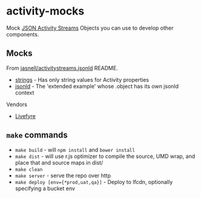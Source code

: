 # activity-mocks

Mock [JSON Activity Streams](http://tools.ietf.org/html/draft-snell-activitystreams-09) Objects you can use to develop other components.

## Mocks

From [jasnell/activitystreams.jsonld](https://github.com/jasnell/activitystreams.jsonld) README.

* [strings](./mocks/strings.json) - Has only string values for Activity properties
* [jsonld](./mocks/jsonld.json) - The 'extended example' whose .object has its own jsonld context

Vendors

* [Livefyre](./mocks/livefyre.json)

## `make` commands

* `make build` - will `npm install` and `bower install`
* `make dist` - will use r.js optimizer to compile the source, UMD wrap, and place that and source maps in dist/
* `make clean`
* `make server` - serve the repo over http
* `make deploy [env={*prod,uat,qa}]` - Deploy to lfcdn, optionally specifying a bucket env
